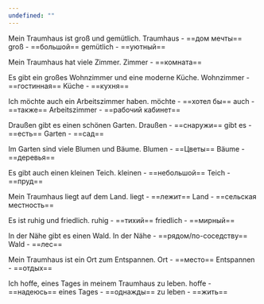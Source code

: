```yaml
---
undefined: ""
---
```

Mein Traumhaus ist groß und gemütlich.
Traumhaus - ==дом мечты==
groß - ==большой==
gemütlich - ==уютный==

Mein Traumhaus hat viele Zimmer. 
Zimmer - ==комната==

Es gibt ein großes Wohnzimmer und eine moderne Küche.
Wohnzimmer - ==гостинная==
Küche - ==кухня==

Ich möchte auch ein Arbeitszimmer haben.
möchte - ==хотел бы==
auch - ==также==
Arbeitszimmer - ==рабочий кабинет==

Draußen gibt es einen schönen Garten.
Draußen - ==снаружи== 
gibt es - ==есть==
Garten - ==сад==

Im Garten sind viele Blumen und Bäume.
Blumen - ==Цветы==
Bäume - ==деревья==

Es gibt auch einen kleinen Teich.
kleinen - ==небольшой==
Teich - ==пруд==

Mein Traumhaus liegt auf dem Land.
liegt - ==лежит==
Land - ==сельская местность==

Es ist ruhig und friedlich.
ruhig - ==тихий==
friedlich - ==мирный==

In der Nähe gibt es einen Wald.
In der Nähe - ==рядом/по-соседству==
Wald - ==лес==

Mein Traumhaus ist ein Ort zum Entspannen.
Ort - ==место== 
Entspannen - ==отдых==

Ich hoffe, eines Tages in meinem Traumhaus zu leben.
hoffe - ==надеюсь==
eines Tages - ==однажды==
zu leben - ==жить==

